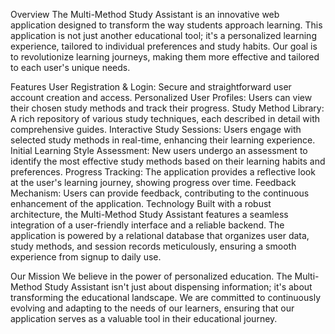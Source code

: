 Overview
The Multi-Method Study Assistant is an innovative web application designed to transform the way students approach learning. This application is not just another educational tool; it's a personalized learning experience, tailored to individual preferences and study habits. Our goal is to revolutionize learning journeys, making them more effective and tailored to each user's unique needs.

Features
User Registration & Login: Secure and straightforward user account creation and access.
Personalized User Profiles: Users can view their chosen study methods and track their progress.
Study Method Library: A rich repository of various study techniques, each described in detail with comprehensive guides.
Interactive Study Sessions: Users engage with selected study methods in real-time, enhancing their learning experience.
Initial Learning Style Assessment: New users undergo an assessment to identify the most effective study methods based on their learning habits and preferences.
Progress Tracking: The application provides a reflective look at the user's learning journey, showing progress over time.
Feedback Mechanism: Users can provide feedback, contributing to the continuous enhancement of the application.
Technology
Built with a robust architecture, the Multi-Method Study Assistant features a seamless integration of a user-friendly interface and a reliable backend. The application is powered by a relational database that organizes user data, study methods, and session records meticulously, ensuring a smooth experience from signup to daily use.

Our Mission
We believe in the power of personalized education. The Multi-Method Study Assistant isn't just about dispensing information; it's about transforming the educational landscape. We are committed to continuously evolving and adapting to the needs of our learners, ensuring that our application serves as a valuable tool in their educational journey.

